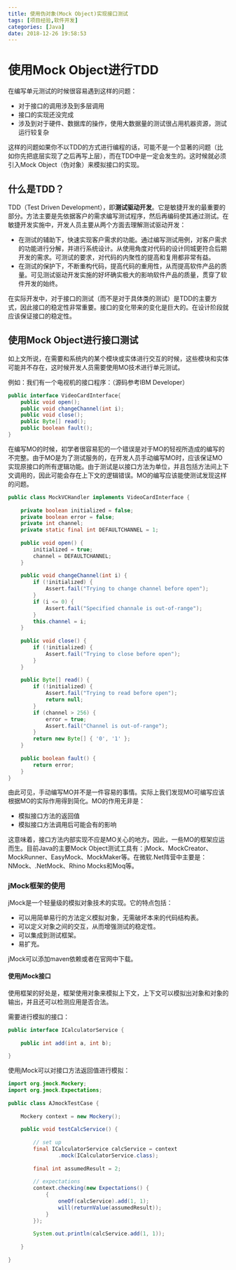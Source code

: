 ```yaml
---
title: 使用伪对象(Mock Object)实现接口测试
tags: [项目经验,软件开发]
categories: [Java]
date: 2018-12-26 19:58:53
---
```



# 使用Mock Object进行TDD

在编写单元测试的时候很容易遇到这样的问题：
* 对于接口的调用涉及到多层调用
* 接口的实现还没完成
* 涉及到对于硬件、数据库的操作，使用大数据量的测试很占用机器资源，测试运行较复杂  

这样的问题如果你不以TDD的方式进行编程的话，可能不是一个显著的问题（比如你先把底层实现了之后再写上层），而在TDD中是一定会发生的。这时候就必须引入Mock Object（伪对象）来模拟接口的实现。

## 什么是TDD？

TDD（Test Driven Development），即**测试驱动开发**。它是敏捷开发的最重要的部分。方法主要是先依据客户的需求编写测试程序，然后再编码使其通过测试。在敏捷开发实施中，开发人员主要从两个方面去理解测试驱动开发：
* 在测试的辅助下，快速实现客户需求的功能。通过编写测试用例，对客户需求的功能进行分解，并进行系统设计。从使用角度对代码的设计同城更符合后期开发的需求。可测试的要求，对代码的内聚性的提高和复用都非常有益。
* 在测试的保护下，不断重构代码，提高代码的重用性，从而提高软件产品的质量。可见测试驱动开发实施的好坏确实极大的影响软件产品的质量，贯穿了软件开发的始终。  

在实际开发中，对于接口的测试（而不是对于具体类的测试）是TDD的主要方式，因此接口的稳定性非常重要。接口的变化带来的变化是巨大的。在设计阶段就应该保证接口的稳定性。

## 使用Mock Object进行接口测试

如上文所说，在需要和系统内的某个模块或实体进行交互的时候，这些模块和实体可能并不存在，这时候开发人员需要使用MO技术进行单元测试。  

例如：我们有一个电视机的接口程序：（源码参考IBM Developer）  

```java
public interface VideoCardInterface{
    public void open();
    public void changeChannel(int i);
    public void close();
    public Byte[] read();
    public boolean fault();
}
```

在编写MO的时候，初学者很容易犯的一个错误是对于MO的轻视所造成的编写的不完整。由于MO是为了测试服务的，在开发人员手动编写MO时，应该保证MO实现原接口的所有逻辑功能。由于测试是以接口方法为单位，并且包括方法间上下文调用的，因此可能会存在上下文的逻辑错误。MO的编写应该能使测试发现这样的问题。

```java
public class MockVCHandler implements VideoCardInterface { 
 
    private boolean initialized = false; 
    private boolean error = false; 
    private int channel; 
    private static final int DEFAULTCHANNEL = 1; 
 
    public void open() { 
        initialized = true; 
        channel = DEFAULTCHANNEL; 
    } 
 
    public void changeChannel(int i) { 
        if (!initialized) { 
            Assert.fail("Trying to change channel before open"); 
        } 
        if (i <= 0) { 
            Assert.fail("Specified channale is out-of-range"); 
        } 
        this.channel = i; 
    } 
 
    public void close() { 
        if (!initialized) { 
            Assert.fail("Trying to close before open"); 
        } 
    } 
 
    public Byte[] read() { 
        if (!initialized) { 
            Assert.fail("Trying to read before open"); 
            return null; 
        } 
        if (channel > 256) { 
            error = true; 
            Assert.fail("Channel is out-of-range"); 
        } 
        return new Byte[] { '0', '1' }; 
    } 
 
    public boolean fault() { 
        return error; 
    } 
}

```

由此可见，手动编写MO并不是一件容易的事情。实际上我们发现MO可编写应该根据MO的实际作用得到简化。MO的作用无非是：
* 模拟接口方法的返回值
* 模拟接口方法调用后可能会有的影响  

这意味着，接口方法内部实现不应是MO关心的地方。因此，一些MO的框架应运而生。目前Java的主要Mock Object测试工具有：jMock、MockCreator、MockRunner、EasyMock、MockMaker等。在微软.Net阵营中主要是：NMock、.NetMock、Rhino Mocks和Moq等。  

### jMock框架的使用

jMock是一个轻量级的模拟对象技术的实现。它的特点包括：
* 可以用简单易行的方法定义模拟对象，无需破坏本来的代码结构表。  
* 可以定义对象之间的交互，从而增强测试的稳定性。
* 可以集成到测试框架。
* 易扩充。  

jMock可以添加maven依赖或者在官网中下载。  

#### 使用jMock接口

使用框架的好处是，框架使用对象来模拟上下文，上下文可以模拟出对象和对象的输出，并且还可以检测应用是否合法。

需要进行模拟的接口：  

```java
public interface ICalculatorService { 
 
    public int add(int a, int b); 
 
}
```

使用jMock可以对接口方法返回值进行模拟：  

```java
import org.jmock.Mockery; 
import org.jmock.Expectations; 
 
public class AJmockTestCase { 
 
    Mockery context = new Mockery(); 
 
    public void testCalcService() { 
 
        // set up 
        final ICalculatorService calcService = context 
                .mock(ICalculatorService.class); 
 
        final int assumedResult = 2; 
 
        // expectations 
        context.checking(new Expectations() { 
            { 
                oneOf(calcService).add(1, 1); 
                will(returnValue(assumedResult)); 
            } 
        }); 
 
        System.out.println(calcService.add(1, 1)); 
 
    } 
 
}
```